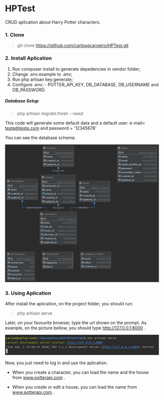 # HPTest
CRUD aplication about Harry Potter characters.



### 1. Clone

> git clone https://github.com/carlosgcarneiro/HPTest.git

### 2. Install Aplication
  1. Run composer install to generate depedencies in vendor folder;
  2. Change .env.example to .env;
  3. Run php artisan key:generate;
  4. Configure .env;
  	- POTTER\_API\_KEY, DB\_DATABASE, DB\_USERNAME and DB\_PASSWORD.
  
##### Database Setup

  > php artisan migrate:fresh --seed

This code will generate some default data and a default user:
	e-mail= teste@teste.com and password = '12345678'
	
You can see the database schema:

![Database Schema](doc/DataBaseSchema.png)


### 3. Using Aplication

After install the aplication, on the project folder, you should run:

>php artisan serve

Later, on your favourite browser, type the url shown on the prompt. As example, on the picture bellow, you should type http://127.0.0.1:8000 .


![Run Command](doc/run_command.jpeg)

Now, you just need to log in and use the aplication.


- When you create a character, you can load the name and the house from www.potterapi.com .

- When you create or edit a house, you can load the name from www.potterapi.com .
